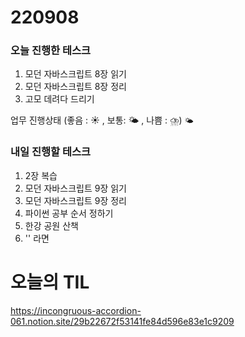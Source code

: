 # 220908

### 오늘 진행한 테스크

1. 모던 자바스크립트 8장 읽기
2. 모던 자바스크립트 8장 정리
3. 고모 데려다 드리기

업무 진행상태 (좋음 : ☀ , 보통: 🌤 , 나쁨 : ⛈)
`🌤`

### 내일 진행할 테스크

1. 2장 복습
2. 모던 자바스크립트 9장 읽기
3. 모던 자바스크립트 9장 정리
4. 파이썬 공부 순서 정하기
5. 한강 공원 산책
6. '' 라면

# 오늘의 TIL

https://incongruous-accordion-061.notion.site/29b22672f53141fe84d596e83e1c9209
